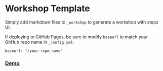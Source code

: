 # Workshop Template

Simply add markdown files to `_workshop` to generate a workshop with steps UI.

If deploying to GitHub Pages, be sure to modify `baseurl` to match your GitHub repo name in `_config.yml`:
```
baseurl: "/your-repo-name" 
```

### [Demo](https://cloud-annotations.github.io/workshop-template/)

